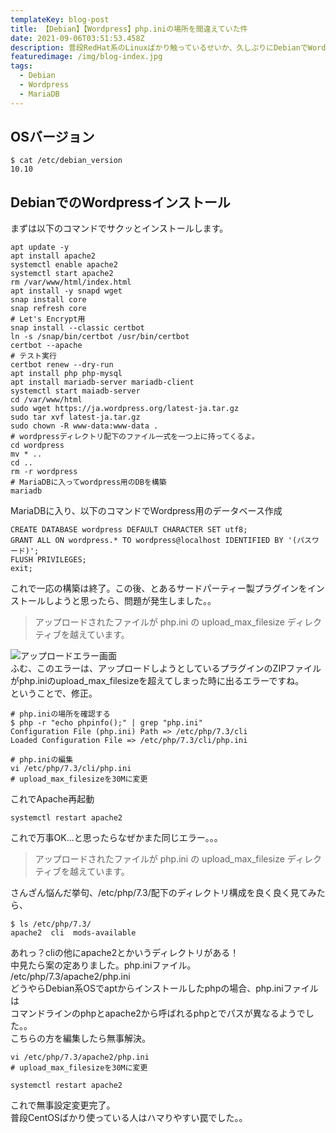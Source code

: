 ```yaml
---
templateKey: blog-post
title: 【Debian】【Wordpress】php.iniの場所を間違えていた件
date: 2021-09-06T03:51:53.458Z
description: 普段RedHat系のLinuxばかり触っているせいか、久しぶりにDebianでWordpress立ち上げたらそもそもphp.iniの場所が分からず撃沈したので、自分への戒めとして記録しておきます。。。
featuredimage: /img/blog-index.jpg
tags:
  - Debian
  - Wordpress
  - MariaDB
---
```

## OSバージョン

```
$ cat /etc/debian_version
10.10
```

## DebianでのWordpressインストール
まずは以下のコマンドでサクッとインストールします。

```
apt update -y
apt install apache2
systemctl enable apache2
systemctl start apache2
rm /var/www/html/index.html
apt install -y snapd wget
snap install core
snap refresh core
# Let's Encrypt用
snap install --classic certbot
ln -s /snap/bin/certbot /usr/bin/certbot
certbot --apache
# テスト実行
certbot renew --dry-run
apt install php php-mysql
apt install mariadb-server mariadb-client
systemctl start maiadb-server
cd /var/www/html
sudo wget https://ja.wordpress.org/latest-ja.tar.gz
sudo tar xvf latest-ja.tar.gz
sudo chown -R www-data:www-data .
# wordpressディレクトリ配下のファイル一式を一つ上に持ってくるよ。
cd wordpress
mv * ..
cd ..
rm -r wordpress
# MariaDBに入ってwordpress用のDBを構築
mariadb
```

MariaDBに入り、以下のコマンドでWordpress用のデータベース作成

```
CREATE DATABASE wordpress DEFAULT CHARACTER SET utf8;
GRANT ALL ON wordpress.* TO wordpress@localhost IDENTIFIED BY '(パスワード)';
FLUSH PRIVILEGES;
exit;
```

これで一応の構築は終了。この後、とあるサードパーティー製プラグインをインストールしようと思ったら、問題が発生しました。。

>アップロードされたファイルが php.ini の upload_max_filesize ディレクティブを越えています。

![アップロードエラー画面](/img/1630494231027.png)  
ふむ、このエラーは、アップロードしようとしているプラグインのZIPファイルがphp.iniのupload_max_filesizeを超えてしまった時に出るエラーですね。  
ということで、修正。

```
# php.iniの場所を確認する
$ php -r "echo phpinfo();" | grep "php.ini"
Configuration File (php.ini) Path => /etc/php/7.3/cli
Loaded Configuration File => /etc/php/7.3/cli/php.ini

# php.iniの編集
vi /etc/php/7.3/cli/php.ini
# upload_max_filesizeを30Mに変更
```

これでApache再起動

```
systemctl restart apache2
```

これで万事OK...と思ったらなぜかまた同じエラー。。。  

>アップロードされたファイルが php.ini の upload_max_filesize ディレクティブを越えています。

さんざん悩んだ挙句、/etc/php/7.3/配下のディレクトリ構成を良く良く見てみたら、

```
$ ls /etc/php/7.3/
apache2  cli  mods-available
```

あれっ？cliの他にapache2とかいうディレクトリがある！  
中見たら案の定ありました。php.iniファイル。  
/etc/php/7.3/apache2/php.ini  
どうやらDebian系OSでaptからインストールしたphpの場合、php.iniファイルは  
コマンドラインのphpとapache2から呼ばれるphpとでパスが異なるようでした。。  
こちらの方を編集したら無事解決。  

```
vi /etc/php/7.3/apache2/php.ini
# upload_max_filesizeを30Mに変更

systemctl restart apache2
```

これで無事設定変更完了。  
普段CentOSばかり使っている人はハマりやすい罠でした。。
